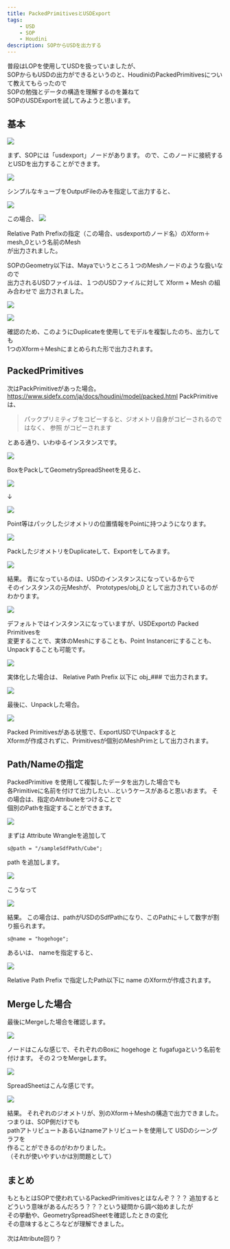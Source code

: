 ```yaml
---
title: PackedPrimitivesとUSDExport
tags:
    - USD
    - SOP
    - Houdini
description: SOPからUSDを出力する
---
```


普段はLOPを使用してUSDを扱っていましたが、  
SOPからもUSDの出力ができるというのと、HoudiniのPackedPrimitivesについて教えてもらったので  
SOPの勉強とデータの構造を理解するのを兼ねて  
SOPのUSDExportを試してみようと思います。

## 基本

![](https://gyazo.com/0ebcfc13f33f77e8d0d4c300c025707f.png)

まず、SOPには「usdexport」ノードがあります。
ので、このノードに接続するとUSDを出力することができます。

![](https://gyazo.com/3094adfd910c7687e7e56b69890f1a8a.png)

シンプルなキューブをOutputFileのみを指定して出力すると、

![](https://gyazo.com/e2afc8c4abcbc12b2bd635ce43ab15d5.png)

この場合、
![](https://gyazo.com/f58a31947d173d16ede4f675654cb927.png)

Relative Path Prefixの指定（この場合、usdexportのノード名）のXform＋mesh_0という名前のMesh  
が出力されました。

SOPのGeometry以下は、Mayaでいうところ１つのMeshノードのような扱いなので  
出力されるUSDファイルは、１つのUSDファイルに対して Xform + Mesh の組み合わせで
出力されました。

![](https://gyazo.com/e09502d09f9abf093677da7e321b0c1a.png)

![](https://gyazo.com/eee610190469acb60518e69e3c2a3828.png)

確認のため、このようにDuplicateを使用してモデルを複製したのち、出力しても  
1つのXform＋Meshにまとめられた形で出力されます。

## PackedPrimitives

次はPackPrimitiveがあった場合。
https://www.sidefx.com/ja/docs/houdini/model/packed.html
PackPrimitiveは、

> パックプリミティブをコピーすると、ジオメトリ自身がコピーされるのではなく、 
> 参照 がコピーされます

とある通り、いわゆるインスタンスです。

![](https://gyazo.com/56d4539232dedbb243f91ac08f2afbf1.png)

BoxをPackしてGeometrySpreadSheetを見ると、

![](https://gyazo.com/005369573c9a850fa0d3f5bea4a60972.png)

↓

![](https://gyazo.com/ffbc4e84bbec8b11fc659c8c1f5133da.png)

Point等はパックしたジオメトリの位置情報をPointに持つようになります。

![](https://gyazo.com/c7130d2cd4955580bb62a99b02d7c44d.png)

PackしたジオメトリをDuplicateして、Exportをしてみます。

![](https://gyazo.com/6ca9817c55159543010c043dbdca73fb.png)

結果。
青になっているのは、USDのインスタンスになっているからで  
そのインスタンスの元Meshが、 Prototypes/obj_0 として出力されているのがわかります。

![](https://gyazo.com/a9953ec644235d017120332260d7f9b3.png)

デフォルトではインスタンスになっていますが、USDExportの Packed Primitivesを  
変更することで、実体のMeshにすることも、Point Instancerにすることも、Unpackすることも可能です。

![](https://gyazo.com/3a15feab78819496136833a1e660f010.png)

実体化した場合は、 Relative Path Prefix 以下に obj_### で出力されます。

![](https://gyazo.com/e6b6cad639740eec9b4e9c05101e5f8b.png)

最後に、Unpackした場合。

![](https://gyazo.com/055a91f62fa1bb8489bacc1eb5a99b1e.png)

Packed Primitivesがある状態で、ExportUSDでUnpackすると  
Xformが作成されずに、Primitivesが個別のMeshPrimとして出力されます。


## Path/Nameの指定

PackedPrimitive を使用して複製したデータを出力した場合でも  
各Primitiveに名前を付けて出力したい...というケースがあると思いおます。
その場合は、指定のAttributeをつけることで  
個別のPathを指定することができます。

![](https://gyazo.com/eb26b5980d0650f7b8f6e4455a31fce3.png)

まずは Attribute Wrangleを追加して

```
s@path = "/sampleSdfPath/Cube";
```

path を追加します。

![](https://gyazo.com/6511e2dc1ff0740ac0e98c7ad03aaf77.png)

こうなって

![](https://gyazo.com/5413ffb43e67d5a0700bda7a14ddde54.png)

結果。
この場合は、pathがUSDのSdfPathになり、このPathに＋して数字が割り振られます。

```
s@name = "hogehoge";
```
あるいは、 nameを指定すると、

![](https://gyazo.com/fbe493fb010f735fedd66904d09e46dd.png)

Relative Path Prefix で指定したPath以下に name のXformが作成されます。

## Mergeした場合

最後にMergeした場合を確認します。

![](https://gyazo.com/97dc9097e7434bbff8d8824ca749baec.png)

ノードはこんな感じで、それぞれのBoxに hogehoge と fugafugaという名前を付けます。
その２つをMergeします。

![](https://gyazo.com/285e783897f2ee5209b3b7cdf98ba3d5.png)

SpreadSheetはこんな感じです。

![](https://gyazo.com/59a2179bfa9d5d6d253f0115826c0880.png)

結果。
それぞれのジオメトリが、別のXform＋Meshの構造で出力できました。
つまりは、SOP側だけでも  
pathアトリビュートあるいはnameアトリビュートを使用して  USDのシーングラフを  
作ることができるのがわかりました。  
（それが使いやすいかは別問題として）

## まとめ

もともとはSOPで使われているPackedPrimitivesとはなんぞ？？？
追加するとどういう意味があるんだろう？？？という疑問から調べ始めましたが  
その挙動や、GeometrySpreadSheetを確認したときの変化  
その意味するところなどが理解できました。

次はAttribute回り？